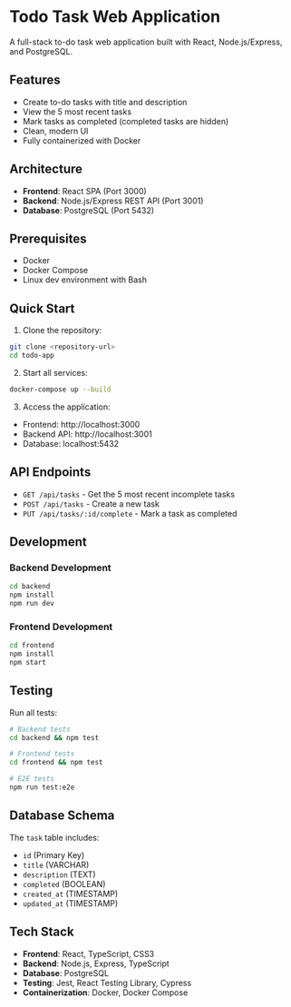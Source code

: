 # Todo Task Web Application

A full-stack to-do task web application built with React, Node.js/Express, and PostgreSQL.

## Features

- Create to-do tasks with title and description
- View the 5 most recent tasks
- Mark tasks as completed (completed tasks are hidden)
- Clean, modern UI
- Fully containerized with Docker

## Architecture

- **Frontend**: React SPA (Port 3000)
- **Backend**: Node.js/Express REST API (Port 3001)
- **Database**: PostgreSQL (Port 5432)

## Prerequisites

- Docker
- Docker Compose
- Linux dev environment with Bash

## Quick Start

1. Clone the repository:
```bash
git clone <repository-url>
cd todo-app
```

2. Start all services:
```bash
docker-compose up --build
```

3. Access the application:
- Frontend: http://localhost:3000
- Backend API: http://localhost:3001
- Database: localhost:5432

## API Endpoints

- `GET /api/tasks` - Get the 5 most recent incomplete tasks
- `POST /api/tasks` - Create a new task
- `PUT /api/tasks/:id/complete` - Mark a task as completed

## Development

### Backend Development
```bash
cd backend
npm install
npm run dev
```

### Frontend Development
```bash
cd frontend
npm install
npm start
```

## Testing

Run all tests:
```bash
# Backend tests
cd backend && npm test

# Frontend tests
cd frontend && npm test

# E2E tests
npm run test:e2e
```

## Database Schema

The `task` table includes:
- `id` (Primary Key)
- `title` (VARCHAR)
- `description` (TEXT)
- `completed` (BOOLEAN)
- `created_at` (TIMESTAMP)
- `updated_at` (TIMESTAMP)

## Tech Stack

- **Frontend**: React, TypeScript, CSS3
- **Backend**: Node.js, Express, TypeScript
- **Database**: PostgreSQL
- **Testing**: Jest, React Testing Library, Cypress
- **Containerization**: Docker, Docker Compose

